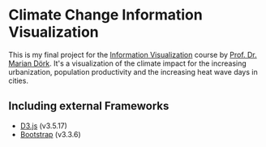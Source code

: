 # Climate Change Information Visualization
This is my final project for the [Information Visualization](https://incom.org/workspace/6609) course by [Prof. Dr. Marian Dörk](http://mariandoerk.de). It's a visualization of the climate impact for the increasing urbanization, population productivity and the increasing heat wave days in cities.

## Including external Frameworks
- [D3.js](https://d3js.org) (v3.5.17)
- [Bootstrap](http://getbootstrap.com) (v3.3.6)
